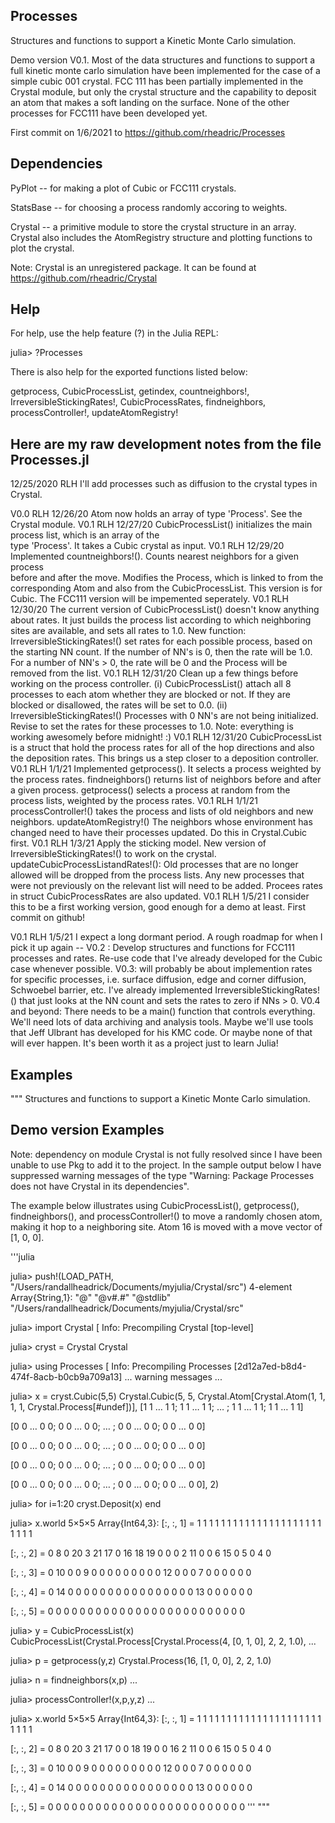## Processes

Structures and functions to support a Kinetic Monte Carlo simulation.

Demo version V0.1.   Most of the data structures and functions to support a full kinetic monte carlo
simulation have been implemented for the case of a simple cubic 001 crystal. 
FCC 111 has been partially implemented in the Crystal module, but only the crystal structure
and the capability to deposit an atom that makes a soft landing on the surface. 
None of the other processes for FCC111 have been developed yet.

First commit on 1/6/2021  to https://github.com/rheadric/Processes

## Dependencies

PyPlot -- for making a plot of Cubic or FCC111 crystals.

StatsBase -- for choosing a process randomly accoring to weights.

Crystal --  a primitive module to store the crystal structure in an array. 
    Crystal also includes the AtomRegistry structure and plotting functions
    to plot the crystal.

Note: Crystal is an unregistered package.  It can be found at https://github.com/rheadric/Crystal

## Help

For help, use the help feature (?) in the Julia REPL:

julia> ?Processes

There is also help for the exported functions listed below:

getprocess, CubicProcessList, getindex, countneighbors!, IrreversibleStickingRates!, CubicProcessRates,
findneighbors, processController!, updateAtomRegistry!

## Here are my raw development notes from the file Processes.jl


   12/25/2020 RLH   I'll add processes such as diffusion to the crystal types in Crystal.

 V0.0 RLH 12/26/20 Atom now holds an array of type 'Process'. See the Crystal module.
 V0.1 RLH 12/27/20 CubicProcessList() initializes the main process list, which is an array of the  
                   type 'Process'. It takes a Cubic crystal as input. 
 V0.1 RLH 12/29/20 Implemented countneighbors!(). Counts nearest neighbors for a given process  
                   before and after the move. Modifies the Process, which is linked to from the 
                   corresponding Atom and also from the CubicProcessList.
                   This version is for Cubic.  The FCC111 version will be impemented seperately.
 V0.1 RLH 12/30/20 The current version of CubicProcessList() doesn't know anything about rates.
                   It just builds the process list according to which neighboring sites are available,
                   and sets all rates to 1.0.
                   New function: IrreversibleStickingRates!() set rates for each possible process, based 
                   on the starting NN count. If the number of NN's is 0, then the rate will be 1.0.  For
                   a number of NN's > 0, the rate will be 0 and the Process will be removed from the list.
 V0.1 RLH 12/31/20 Clean up a few things before working on the process controller. (i) CubicProcessList()
                   attach all 8 processes to each atom whether they are blocked or not. If they are blocked 
                   or disallowed, the rates will be set to 0.0. (ii) IrreversibleStickingRates!() Processes
                   with 0 NN's are not being initialized.  Revise to set the rates for these processes to 1.0.
                   Note: everything is working awesomely before midnight! :)
 V0.1 RLH 12/31/20 CubicProcessList is a struct that hold the process rates for all of the hop directions 
                   and also the deposition rates.  This brings us a step closer to a deposition controller.
 V0.1 RLH 1/1/21   Implemented getprocess(). It selects a process weighted by the process rates.
                   findneighbors() returns list of neighbors before and after a given process.
                   getprocess() selects a process at random from the process lists, weighted by the process rates.
 V0.1 RLH 1/1/21   processController!() takes the process and lists of old neighbors and new neighbors.
                   updateAtomRegistry!() The neighbors whose environment has changed need to have their 
                   processes updated.  Do this in Crystal.Cubic first.
 V0.1 RLH 1/3/21   Apply the sticking model.   New version of IrreversibleStickingRates!() to work on the crystal.
                   updateCubicProcessListandRates!(): Old processes that are no longer allowed will be dropped 
                   from the process lists.  Any new processes that were not previously on the relevant list
                   will need to be added. Procees rates in  struct CubicProcessRates are also updated.
 V0.1 RLH 1/5/21   I consider this to be a first working version, good enough for a demo at least. 
                   First commit on github!

 V0.1 RLH 1/5/21   I expect a long dormant period.  A rough roadmap for when I pick it up again -- 
                   V0.2 : Develop structures and functions for FCC111 processes and rates. 
                   Re-use code that I've already developed for the Cubic case  whenever possible.
                   V0.3:  will probably be about implemention rates for specific processes, 
                   i.e. surface diffusion, edge and corner diffusion, Schwoebel barrier, etc. I've already
                   implemented IrreversibleStickingRates!() that just looks at the NN count and sets the rates
                   to zero if NNs > 0.
                   V0.4 and beyond:  There needs to be a main() function that controls everything.  We'll need 
                   lots of data archiving and analysis tools.  Maybe we'll use tools that Jeff Ulbrant
                   has developed for his KMC code.
                   Or maybe none of that will ever happen.  It's been worth it as a project just to learn Julia!

## Examples

"""
Structures and functions to support a Kinetic Monte Carlo simulation.

## Demo version Examples

Note: dependency on module Crystal is not fully resolved since I have been unable to use Pkg to add it 
to the project.  In the sample output below I have suppressed warning messages of the type
"Warning: Package Processes does not have Crystal in its dependencies".

The example below illustrates using  CubicProcessList(),  getprocess(), findneighbors(), and processController!()
to move a randomly chosen atom, making it hop to a neighboring site.   Atom 16 is moved with a move vector of [1, 0, 0].

'''julia

julia> push!(LOAD_PATH, "/Users/randallheadrick/Documents/myjulia/Crystal/src")
4-element Array{String,1}:
 "@"
 "@v#.#"
 "@stdlib"
 "/Users/randallheadrick/Documents/myjulia/Crystal/src"

julia> import Crystal
[ Info: Precompiling Crystal [top-level]

julia> cryst = Crystal
Crystal

julia> using Processes
[ Info: Precompiling Processes [2d12a7ed-b8d4-474f-8acb-b0cb9a709a13]
 ... warning messages ...

julia> x = cryst.Cubic(5,5)
Crystal.Cubic(5, 5, Crystal.Atom[Crystal.Atom(1, 1, 1, 1, Crystal.Process[#undef])], [1 1 … 1 1; 1 1 … 1 1; … ; 1 1 … 1 1; 1 1 … 1 1]

[0 0 … 0 0; 0 0 … 0 0; … ; 0 0 … 0 0; 0 0 … 0 0]

[0 0 … 0 0; 0 0 … 0 0; … ; 0 0 … 0 0; 0 0 … 0 0]

[0 0 … 0 0; 0 0 … 0 0; … ; 0 0 … 0 0; 0 0 … 0 0]

[0 0 … 0 0; 0 0 … 0 0; … ; 0 0 … 0 0; 0 0 … 0 0], 2)

julia> for i=1:20 cryst.Deposit(x) end

julia> x.world
5×5×5 Array{Int64,3}:
[:, :, 1] =
 1  1  1  1  1
 1  1  1  1  1
 1  1  1  1  1
 1  1  1  1  1
 1  1  1  1  1

[:, :, 2] =
  0   8  0  20   3
 21  17  0  16  18
 19   0  0   0   2
 11   0  0   6  15
  0   5  0   4   0

[:, :, 3] =
 0  10  0  0   9
 0   0  0  0   0
 0   0  0  0  12
 0   0  0  7   0
 0   0  0  0   0

[:, :, 4] =
 0  14  0   0  0
 0   0  0   0  0
 0   0  0   0  0
 0   0  0  13  0
 0   0  0   0  0

[:, :, 5] =
 0  0  0  0  0
 0  0  0  0  0
 0  0  0  0  0
 0  0  0  0  0
 0  0  0  0  0

 julia> y = CubicProcessList(x)
CubicProcessList(Crystal.Process[Crystal.Process(4, [0, 1, 0], 2, 2, 1.0),  ...

julia> p = getprocess(y,z)
Crystal.Process(16, [1, 0, 0], 2, 2, 1.0)
 
julia> n = findneighbors(x,p)
 ...

julia> processController!(x,p,y,z)
...

julia> x.world
5×5×5 Array{Int64,3}:
[:, :, 1] =
 1  1  1  1  1
 1  1  1  1  1
 1  1  1  1  1
 1  1  1  1  1
 1  1  1  1  1

[:, :, 2] =
  0   8  0  20   3
 21  17  0   0  18
 19   0  0  16   2
 11   0  0   6  15
  0   5  0   4   0

[:, :, 3] =
 0  10  0  0   9
 0   0  0  0   0
 0   0  0  0  12
 0   0  0  7   0
 0   0  0  0   0

[:, :, 4] =
 0  14  0   0  0
 0   0  0   0  0
 0   0  0   0  0
 0   0  0  13  0
 0   0  0   0  0

[:, :, 5] =
 0  0  0  0  0
 0  0  0  0  0
 0  0  0  0  0
 0  0  0  0  0
 0  0  0  0  0
 '''
 """
